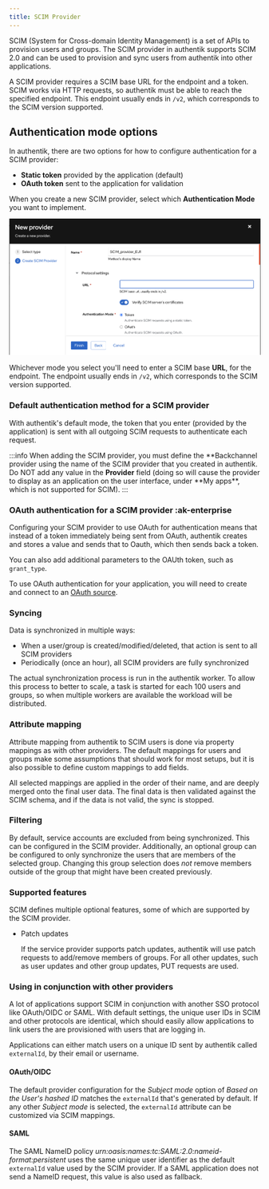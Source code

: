 ```yaml
---
title: SCIM Provider
---
```


SCIM (System for Cross-domain Identity Management) is a set of APIs to provision users and groups. The SCIM provider in authentik supports SCIM 2.0 and can be used to provision and sync users from authentik into other applications.

A SCIM provider requires a SCIM base URL for the endpoint and a token. SCIM works via HTTP requests, so authentik must be able to reach the specified endpoint. This endpoint usually ends in `/v2`, which corresponds to the SCIM version supported.

## Authentication mode options

In authentik, there are two options for how to configure authentication for a SCIM provider:

- **Static token** provided by the application (default)
- **OAuth token** sent to the application for validation

When you create a new SCIM provider, select which **Authentication Mode** you want to implement.

![Creating a SCIM provider](./scim_oauth.png)

Whichever mode you select you'll need to enter a SCIM base **URL**, for the endpoint. The endpoint usually ends in `/v2`, which corresponds to the SCIM version supported.

### Default authentication method for a SCIM provider

With authentik's default mode, the token that you enter (provided by the application) is sent with all outgoing SCIM requests to authenticate each request.

:::info
When adding the SCIM provider, you must define the **Backchannel provider using the name of the SCIM provider that you created in authentik. Do NOT add any value in the **Provider** field (doing so will cause the provider to display as an application on the user interface, under **My apps\*\*, which is not supported for SCIM).
:::

### OAuth authentication for a SCIM provider :ak-enterprise

Configuring your SCIM provider to use OAuth for authentication means that instead of a token immediately being sent from OAuth, authentik creates and stores a value and sends that to Oauth, which then sends back a token.

You can also add additional parameters to the OAUth token, such as `grant_type`.

To use OAuth authentication for your application, you will need to create and connect to an [OAuth source](../../../users-sources/sources/protocols/oauth/).

### Syncing

Data is synchronized in multiple ways:

- When a user/group is created/modified/deleted, that action is sent to all SCIM providers
- Periodically (once an hour), all SCIM providers are fully synchronized

The actual synchronization process is run in the authentik worker. To allow this process to better to scale, a task is started for each 100 users and groups, so when multiple workers are available the workload will be distributed.

### Attribute mapping

Attribute mapping from authentik to SCIM users is done via property mappings as with other providers. The default mappings for users and groups make some assumptions that should work for most setups, but it is also possible to define custom mappings to add fields.

All selected mappings are applied in the order of their name, and are deeply merged onto the final user data. The final data is then validated against the SCIM schema, and if the data is not valid, the sync is stopped.

### Filtering

By default, service accounts are excluded from being synchronized. This can be configured in the SCIM provider. Additionally, an optional group can be configured to only synchronize the users that are members of the selected group. Changing this group selection does _not_ remove members outside of the group that might have been created previously.

### Supported features

SCIM defines multiple optional features, some of which are supported by the SCIM provider.

- Patch updates

    If the service provider supports patch updates, authentik will use patch requests to add/remove members of groups. For all other updates, such as user updates and other group updates, PUT requests are used.

### Using in conjunction with other providers

A lot of applications support SCIM in conjunction with another SSO protocol like OAuth/OIDC or SAML. With default settings, the unique user IDs in SCIM and other protocols are identical, which should easily allow applications to link users the are provisioned with users that are logging in.

Applications can either match users on a unique ID sent by authentik called `externalId`, by their email or username.

#### OAuth/OIDC

The default provider configuration for the _Subject mode_ option of _Based on the User's hashed ID_ matches the `externalId` that's generated by default. If any other _Subject mode_ is selected, the `externalId` attribute can be customized via SCIM mappings.

#### SAML

The SAML NameID policy _urn:oasis:names:tc:SAML:2.0:nameid-format:persistent_ uses the same unique user identifier as the default `externalId` value used by the SCIM provider. If a SAML application does not send a NameID request, this value is also used as fallback.
